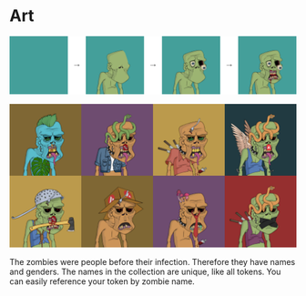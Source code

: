 # Art

![Generation a zombie (without accessories)](images/generation.png)

![Finalized zombies(with rarity scores)](images/examples.png)

The zombies were people before their infection. Therefore they have names and genders. The names in the collection are unique, like all tokens. You can easily reference your token by zombie name.
